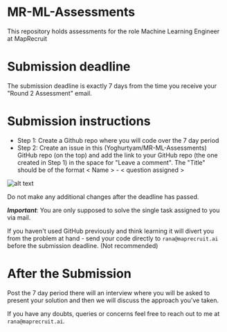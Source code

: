 # MR-ML-Assessments
This repository holds assessments for the role Machine Learning Engineer at MapRecruit

# Submission deadline
 The submission deadline is exactly 7 days from the time you receive your "Round 2 Assessment" email. 

# Submission instructions
- Step 1: Create a Github repo where you will code over the 7 day period
- Step 2: Create an issue in this (Yoghurtyam/MR-ML-Assessments) GitHub repo (on the top) and add the link to your GitHub repo (the one created in Step 1) in the space for "Leave a comment". The "Title" should be of the format < Name > - < question assigned >

![alt text](https://i.ibb.co/Y020Mc4/Screenshot-2021-07-12-at-11-02-07-PM.png)

Do not make any additional changes after the deadline has passed. 

***Important***: You are only supposed to solve the single task assigned to you via mail. 

If you haven't used GitHub previously and think learning it will divert you from the problem at hand - send your code directly to `rana@maprecruit.ai` before the submission deadline. (Not recommended)

# After the Submission
Post the 7 day period there will an interview where you will be asked to present your solution and then we will discuss the approach you've taken. 

If you have any doubts, queries or concerns feel free to reach out to me at `rana@maprecruit.ai`. 

